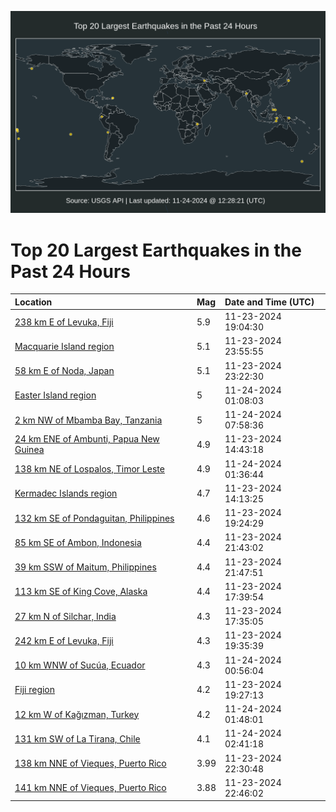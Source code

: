 ![Map](./map.png)

# Top 20 Largest Earthquakes in the Past 24 Hours

| Location | Mag | Date and Time (UTC) |
|:---|:---|:---|
| [238 km E of Levuka, Fiji](https://earthquake.usgs.gov/earthquakes/eventpage/us6000p7aq) | 5.9 | 11-23-2024 19:04:30 |
| [Macquarie Island region](https://earthquake.usgs.gov/earthquakes/eventpage/us6000p7c2) | 5.1 | 11-23-2024 23:55:55 |
| [58 km E of Noda, Japan](https://earthquake.usgs.gov/earthquakes/eventpage/us6000p7bu) | 5.1 | 11-23-2024 23:22:30 |
| [Easter Island region](https://earthquake.usgs.gov/earthquakes/eventpage/us6000p7cn) | 5 | 11-24-2024 01:08:03 |
| [2 km NW of Mbamba Bay, Tanzania](https://earthquake.usgs.gov/earthquakes/eventpage/us6000p7ec) | 5 | 11-24-2024 07:58:36 |
| [24 km ENE of Ambunti, Papua New Guinea](https://earthquake.usgs.gov/earthquakes/eventpage/us6000p79h) | 4.9 | 11-23-2024 14:43:18 |
| [138 km NE of Lospalos, Timor Leste](https://earthquake.usgs.gov/earthquakes/eventpage/us6000p7cq) | 4.9 | 11-24-2024 01:36:44 |
| [Kermadec Islands region](https://earthquake.usgs.gov/earthquakes/eventpage/us6000p79b) | 4.7 | 11-23-2024 14:13:25 |
| [132 km SE of Pondaguitan, Philippines](https://earthquake.usgs.gov/earthquakes/eventpage/us6000p7at) | 4.6 | 11-23-2024 19:24:29 |
| [85 km SE of Ambon, Indonesia](https://earthquake.usgs.gov/earthquakes/eventpage/us6000p7bc) | 4.4 | 11-23-2024 21:43:02 |
| [39 km SSW of Maitum, Philippines](https://earthquake.usgs.gov/earthquakes/eventpage/us6000p7bd) | 4.4 | 11-23-2024 21:47:51 |
| [113 km SE of King Cove, Alaska](https://earthquake.usgs.gov/earthquakes/eventpage/us6000p7ae) | 4.4 | 11-23-2024 17:39:54 |
| [27 km N of Silchar, India](https://earthquake.usgs.gov/earthquakes/eventpage/us6000p7ad) | 4.3 | 11-23-2024 17:35:05 |
| [242 km E of Levuka, Fiji](https://earthquake.usgs.gov/earthquakes/eventpage/us6000p7b0) | 4.3 | 11-23-2024 19:35:39 |
| [10 km WNW of Sucúa, Ecuador](https://earthquake.usgs.gov/earthquakes/eventpage/us6000p7cc) | 4.3 | 11-24-2024 00:56:04 |
| [Fiji region](https://earthquake.usgs.gov/earthquakes/eventpage/us6000p7au) | 4.2 | 11-23-2024 19:27:13 |
| [12 km W of Kağızman, Turkey](https://earthquake.usgs.gov/earthquakes/eventpage/us6000p7cs) | 4.2 | 11-24-2024 01:48:01 |
| [131 km SW of La Tirana, Chile](https://earthquake.usgs.gov/earthquakes/eventpage/us6000p7cy) | 4.1 | 11-24-2024 02:41:18 |
| [138 km NNE of Vieques, Puerto Rico](https://earthquake.usgs.gov/earthquakes/eventpage/pr2024328000) | 3.99 | 11-23-2024 22:30:48 |
| [141 km NNE of Vieques, Puerto Rico](https://earthquake.usgs.gov/earthquakes/eventpage/pr2024328002) | 3.88 | 11-23-2024 22:46:02 |
